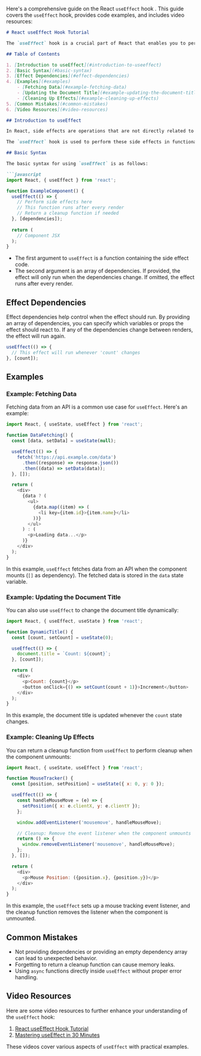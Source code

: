 Here's a comprehensive guide on the React `useEffect` hook . This guide covers the `useEffect` hook, provides code examples, and includes video resources:

```markdown
# React useEffect Hook Tutorial

The `useEffect` hook is a crucial part of React that enables you to perform side effects in your functional components. Side effects include data fetching, DOM manipulation, and more. This tutorial will explain what `useEffect` is, how to use it, and provide examples to help you understand its functionality.

## Table of Contents

1. [Introduction to useEffect](#introduction-to-useeffect)
2. [Basic Syntax](#basic-syntax)
3. [Effect Dependencies](#effect-dependencies)
4. [Examples](#examples)
    - [Fetching Data](#example-fetching-data)
    - [Updating the Document Title](#example-updating-the-document-title)
    - [Cleaning Up Effects](#example-cleaning-up-effects)
5. [Common Mistakes](#common-mistakes)
6. [Video Resources](#video-resources)

## Introduction to useEffect

In React, side effects are operations that are not directly related to rendering but still need to be performed in functional components. Examples of side effects include making API requests, subscribing to external data sources, or changing the document title.

The `useEffect` hook is used to perform these side effects in functional components. It allows you to synchronize the component with the browser's lifecycle events, such as mounting, updating, and unmounting.

## Basic Syntax

The basic syntax for using `useEffect` is as follows:

```javascript
import React, { useEffect } from 'react';

function ExampleComponent() {
  useEffect(() => {
    // Perform side effects here
    // This function runs after every render
    // Return a cleanup function if needed
  }, [dependencies]);
  
  return (
    // Component JSX
  );
}
```

- The first argument to `useEffect` is a function containing the side effect code.
- The second argument is an array of dependencies. If provided, the effect will only run when the dependencies change. If omitted, the effect runs after every render.

## Effect Dependencies

Effect dependencies help control when the effect should run. By providing an array of dependencies, you can specify which variables or props the effect should react to. If any of the dependencies change between renders, the effect will run again.

```javascript
useEffect(() => {
  // This effect will run whenever 'count' changes
}, [count]);
```

## Examples

### Example: Fetching Data

Fetching data from an API is a common use case for `useEffect`. Here's an example:

```javascript
import React, { useState, useEffect } from 'react';

function DataFetching() {
  const [data, setData] = useState(null);

  useEffect(() => {
    fetch('https://api.example.com/data')
      .then((response) => response.json())
      .then((data) => setData(data));
  }, []);

  return (
    <div>
      {data ? (
        <ul>
          {data.map((item) => (
            <li key={item.id}>{item.name}</li>
          ))}
        </ul>
      ) : (
        <p>Loading data...</p>
      )}
    </div>
  );
}
```

In this example, `useEffect` fetches data from an API when the component mounts (`[]` as dependency). The fetched data is stored in the `data` state variable.

### Example: Updating the Document Title

You can also use `useEffect` to change the document title dynamically:

```javascript
import React, { useEffect, useState } from 'react';

function DynamicTitle() {
  const [count, setCount] = useState(0);

  useEffect(() => {
    document.title = `Count: ${count}`;
  }, [count]);

  return (
    <div>
      <p>Count: {count}</p>
      <button onClick={() => setCount(count + 1)}>Increment</button>
    </div>
  );
}
```

In this example, the document title is updated whenever the `count` state changes.

### Example: Cleaning Up Effects

You can return a cleanup function from `useEffect` to perform cleanup when the component unmounts:

```javascript
import React, { useState, useEffect } from 'react';

function MouseTracker() {
  const [position, setPosition] = useState({ x: 0, y: 0 });

  useEffect(() => {
    const handleMouseMove = (e) => {
      setPosition({ x: e.clientX, y: e.clientY });
    };

    window.addEventListener('mousemove', handleMouseMove);

    // Cleanup: Remove the event listener when the component unmounts
    return () => {
      window.removeEventListener('mousemove', handleMouseMove);
    };
  }, []);

  return (
    <div>
      <p>Mouse Position: ({position.x}, {position.y})</p>
    </div>
  );
}
```

In this example, the `useEffect` sets up a mouse tracking event listener, and the cleanup function removes the listener when the component is unmounted.

## Common Mistakes

- Not providing dependencies or providing an empty dependency array can lead to unexpected behavior.
- Forgetting to return a cleanup function can cause memory leaks.
- Using `async` functions directly inside `useEffect` without proper error handling.

## Video Resources

Here are some video resources to further enhance your understanding of the `useEffect` hook:

1. [React useEffect Hook Tutorial](https://www.youtube.com/watch?v=0ZJgIjIuY7U)
2. [Mastering useEffect in 30 Minutes](https://www.youtube.com/watch?v=0ZJgIjIuY7U)

These videos cover various aspects of `useEffect` with practical examples.

```
